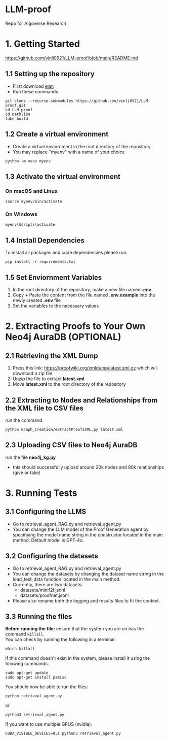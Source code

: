 # LLM-proof
Repo for Algoverse Research

# 1. Getting Started
https://github.com/vinli0921/LLM-proof/blob/main/README.md
## 1.1 Setting up the repository
- First download [elan](https://github.com/leanprover/elan)
- Run these commands
```
git clone --recurse-submodules https://github.com/vinli0921/LLM-proof.git
cd LLM-proof
cd mathlib4
lake build
```

## 1.2 Create a virtual environment 
- Create a virtual enviornment in the root directory of the repository.
- You may replace "myenv" with a name of your choice
```
python -m venv myenv
```

## 1.3 Activate the virtual environment

### On macOS and Linux
```
source myenv/bin/activate
```

### On Windows
```
myenv\Scripts\activate
```

## 1.4 Install Dependencies
To install all packages and code dependencies please run:
```
pip install -r requirements.txt
```

## 1.5 Set Enviornment Variables
1. In the root directory of the repository, make a new file named **.env**
2. Copy + Paste the content from the file named **.env.example** into the newly created **.env** file
3. Set the variables to the necessary values

# 2. Extracting Proofs to Your Own Neo4j AuraDB (OPTIONAL)

## 2.1 Retrieving the XML Dump
1. Press this link: https://proofwiki.org/xmldump/latest.xml.gz which will download a zip file
2. Unzip the file to extract **latest.xml**
3. Move **latest.xml** to the root directory of the repository

## 2.2 Extracting to Nodes and Relationships from the XML file to CSV files
run the command 
```
python Graph_Creation/extractProofsXML.py latest.xml
```

## 2.3 Uploading CSV files to Neo4j AuraDB
run the file **neo4j_kg.py**
- this should successfully upload around 20k nodes and 80k relationships (give or take)

# 3. Running Tests
## 3.1 Configuring the LLMS
- Go to retrieval_agent_RAG.py and retrieval_agent.py
- You can change the LLM model of the Proof Generation agent by specifiying the model name string in the constructor located in the main method. Default model is GPT-4o.

## 3.2 Configuring the datasets
- Go to retrieval_agent_RAG.py and retrieval_agent.py
- You can change the datasets by changing the dataset name string in the load_test_data function located in the main method.
- Currently, there are two datasets:
  - datasets/minif2f.jsonl
  - datasets/proofnet.jsonl
- Please also rename both the logging and results files to fit the context.

## 3.3 Running the files
**Before running the file:** ensure that the system you are on has the command ```killall```.\
You can check by running the following in a terminal:
```
which killall
```
If this command doesn't exist in the system, please install it using the folowing commands:
```
sudo apt-get update
sudo apt-get install psmisc
```
You should now be able to run the files:
```
python retrieval_agent.py
```
or
```
python3 retrieval_agent.py
```
If you want to use multiple GPUS (nvidia):
```
CUDA_VISIBLE_DEVICES=0,1 python3 retrieval_agent.py
```
